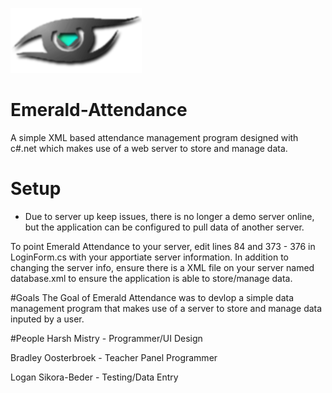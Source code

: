 ![logo](https://github.com/hmtinc/Emerald-Attendance/raw/master/Emerald%20Attendance/Resources/logo2.png)
# Emerald-Attendance
A simple XML based attendance management program designed with c#.net which makes use of a web server to store and manage data.

# Setup
- Due to server up keep issues, there is no longer a demo server online, but the application can be configured to pull data of another server. 

To point Emerald Attendance to your server, edit lines 84 and 373 - 376  in LoginForm.cs with your apportiate server information. In addition to changing the server info, ensure there is a XML file on your server named database.xml to ensure the application is able to store/manage data.


#Goals
The Goal of Emerald Attendance was to devlop a simple data management program that makes use of a server to store and manage data inputed by a user.

#People
Harsh Mistry - Programmer/UI Design 

Bradley Oosterbroek - Teacher Panel Programmer 

Logan Sikora-Beder - Testing/Data Entry 



